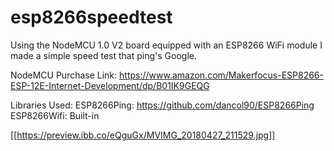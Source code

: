 # esp8266speedtest
Using the NodeMCU 1.0 V2 board equipped with an ESP8266 WiFi module I made a simple speed test that ping's Google.

NodeMCU Purchase Link: https://www.amazon.com/Makerfocus-ESP8266-ESP-12E-Internet-Development/dp/B01IK9GEQG

Libraries Used:
ESP8266Ping: https://github.com/dancol90/ESP8266Ping
ESP8266Wifi: Built-in

[[https://preview.ibb.co/eQguGx/MVIMG_20180427_211529.jpg]]
